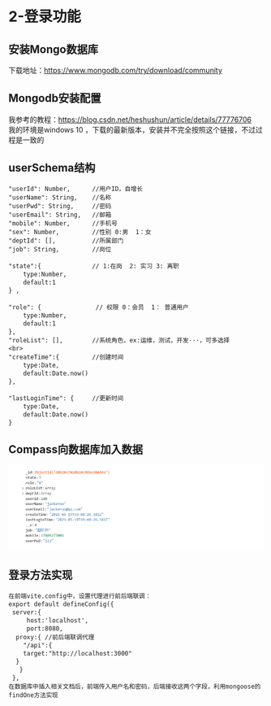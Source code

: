 # 2-登录功能
## 安装Mongo数据库
下载地址：https://www.mongodb.com/try/download/community<br>
## Mongodb安装配置
我参考的教程：https://blog.csdn.net/heshushun/article/details/77776706<br>
我的环境是windows 10 ，下载的最新版本，安装并不完全按照这个链接，不过过程是一致的
## userSchema结构
    "userId": Number,      //用户ID，自增长
    "userName": String,    //名称
    "userPwd": String,     //密码
    "userEmail": String,   //邮箱
    "mobile": Number,      //手机号
    "sex": Number,         //性别 0:男  1：女 
    "deptId": [],          //所属部门
    "job": String,         //岗位
    
    "state":{              // 1:在岗  2: 实习 3: 离职
        type:Number,
        default:1
    } ,          
    
    "role": {               // 权限 0：会员  1： 普通用户
        type:Number,
        default:1
    },          
    "roleList": [],        //系统角色，ex:运维，测试，开发···，可多选择
    <br>
    "createTime":{         //创建时间
        type:Date,
        default:Date.now()
    }, 
    
    "lastLoginTime": {     //更新时间
        type:Date,
        default:Date.now()
    }
## Compass向数据库加入数据
![image](https://github.com/Jackeroo-jianan/vue-koa2/blob/2-%E7%99%BB%E5%BD%95%E5%8A%9F%E8%83%BD/images/1622470068(1).png)
## 登录方法实现
    在前端vite.config中，设置代理进行前后端联调：
    export default defineConfig({
     server:{
         host:'localhost',
         port:8080,
      proxy:{ //前后端联调代理
        "/api":{
        target:"http://localhost:3000"
      }
       }
     },
    在数据库中插入相关文档后，前端传入用户名和密码，后端接收这两个字段，利用mongoose的findOne方法实现
